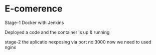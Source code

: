 # E-comerence 

Stage-1 Docker with Jenkins

Deployed a code and the container is up & running

stage-2 the aplicatio nexposing via port no:3000 now we need to used nginx


